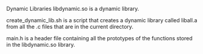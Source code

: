 Dynamic Libraries
libdynamic.so is a dynamic library.

create_dynamic_lib.sh is a script that creates a dynamic library called liball.a from all the .c files that are in the current directory.

main.h is a header file containing all the prototypes of the functions stored in the libdynamic.so library.